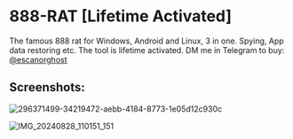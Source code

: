 
# 888-RAT [Lifetime Activated]
The famous 888 rat for Windows, Android and Linux, 3 in one. Spying, App data restoring etc. The tool is lifetime activated. DM me in Telegram to buy: [@escanorghost](https://t.me/escanorghost)

## Screenshots:
![296371499-34219472-aebb-4184-8773-1e05d12c930c](https://github.com/inheritedeu/888-RAT/assets/113015812/f0efc3dd-94a4-4f31-a5a7-57d9cb068889)

![IMG_20240828_110151_151](https://github.com/user-attachments/assets/c8382e79-0728-4863-9ee9-4e98d877447a)
